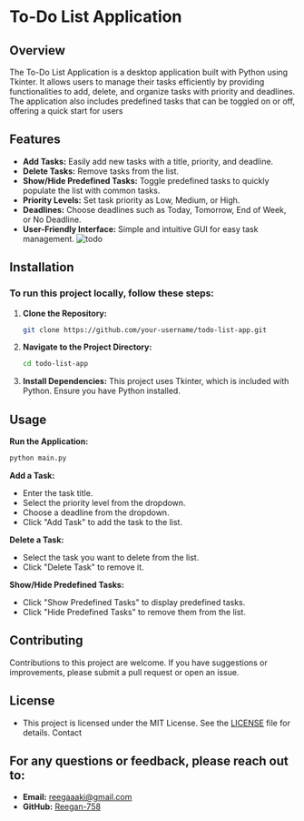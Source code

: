 # To-Do List Application
## Overview
The To-Do List Application is a desktop application built with Python using Tkinter. It allows users to manage their tasks efficiently by providing functionalities to add, delete, and organize tasks with priority and deadlines. The application also includes predefined tasks that can be toggled on or off, offering a quick start for users

## Features
- **Add Tasks:** Easily add new tasks with a title, priority, and deadline.
- **Delete Tasks:** Remove tasks from the list.
- **Show/Hide Predefined Tasks:** Toggle predefined tasks to quickly populate the list with common tasks.
- **Priority Levels:** Set task priority as Low, Medium, or High.
- **Deadlines:** Choose deadlines such as Today, Tomorrow, End of Week, or No Deadline.
- **User-Friendly Interface:** Simple and intuitive GUI for easy task management.
![todo](https://github.com/user-attachments/assets/931ed51a-e736-4dbe-b88e-648ff2b0a6d4)
## Installation

### To run this project locally, follow these steps:

1. **Clone the Repository:**
   ```bash
   git clone https://github.com/your-username/todo-list-app.git
   ```
3. **Navigate to the Project Directory:**
    ```bash
    cd todo-list-app
    ```
4. **Install Dependencies:** This project uses Tkinter, which is included with Python. Ensure you have Python installed.

## Usage

**Run the Application:**
   ```bash
   python main.py
   ```
**Add a Task:**
- Enter the task title.
- Select the priority level from the dropdown.
- Choose a deadline from the dropdown.
- Click "Add Task" to add the task to the list.

**Delete a Task:**
- Select the task you want to delete from the list.
- Click "Delete Task" to remove it.

**Show/Hide Predefined Tasks:**
- Click "Show Predefined Tasks" to display predefined tasks.
- Click "Hide Predefined Tasks" to remove them from the list.

## Contributing

Contributions to this project are welcome. If you have suggestions or improvements, please submit a pull request or open an issue.

## License

- This project is licensed under the MIT License. See the [LICENSE](https://github.com/Reegan-758/todo-app-list/blob/main/LICENSE) file for details.
Contact

## For any questions or feedback, please reach out to:

- **Email:** reegaaaki@gmail.com
- **GitHub:** [Reegan-758](https://github.com/Reegan-758)

